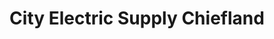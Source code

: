 ---
title: "City Electric Supply Chiefland"
url: /chiefland/city-electric-supply-chiefland/
shop: electrical
---